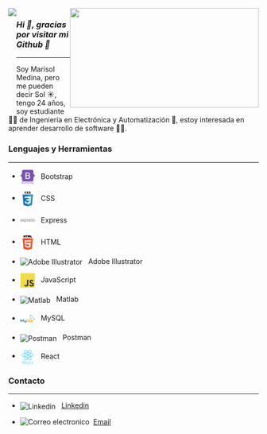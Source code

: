 <img align="left" src="video1.gif" height="200"/>

<img align="right" src="../imagenes/nombre.png" height="200" width="380"/>




### ***Hi 👋, gracias por visitar mi Github :purple_heart:***
---

Soy Marisol Medina, pero me pueden decir Sol :sunny:, tengo 24 años, soy estudiante :woman_student: de Ingeniería en Electrónica y Automatización :robot:, estoy interesada en aprender desarrollo de software :woman_technologist:.

### **Lenguajes y Herramientas**
---
* <img align="center" src="https://raw.githubusercontent.com/devicons/devicon/master/icons/bootstrap/bootstrap-plain-wordmark.svg" alt="bootstrap" height="30"/> &nbsp;
Bootstrap

* <img align="center" src="https://raw.githubusercontent.com/devicons/devicon/master/icons/css3/css3-original-wordmark.svg" alt="CSS" height="30"/> &nbsp;
CSS

* <img align="center" src="https://raw.githubusercontent.com/devicons/devicon/master/icons/express/express-original-wordmark.svg" alt="Express" height="30"/> &nbsp;
Express

* <img align="center" src="https://raw.githubusercontent.com/devicons/devicon/master/icons/html5/html5-original-wordmark.svg" alt="HTML" height="30"/> &nbsp;
HTML

* <img align="center" src="https://www.vectorlogo.zone/logos/adobe_illustrator/adobe_illustrator-icon.svg" alt="Adobe Illustrator" height="30"/> &nbsp;
Adobe Illustrator

* <img align="center" src="https://raw.githubusercontent.com/devicons/devicon/master/icons/javascript/javascript-original.svg" alt="JS" height="30"/> &nbsp;
JavaScript

* <img align="center" src="https://upload.wikimedia.org/wikipedia/commons/2/21/Matlab_Logo.png" alt="Matlab" height="28"/> &nbsp;
Matlab

* <img align="center" src="https://raw.githubusercontent.com/devicons/devicon/master/icons/mysql/mysql-original-wordmark.svg" alt="MySQL" height="30"/> &nbsp;
MySQL

* <img align="center" src="https://www.vectorlogo.zone/logos/getpostman/getpostman-icon.svg" alt="Postman" height="30"/> &nbsp;
Postman

* <img align="center" src="https://raw.githubusercontent.com/devicons/devicon/master/icons/react/react-original-wordmark.svg" alt="React" height="30"/> &nbsp;
React

### **Contacto**
---
- <img align="center" src="https://raw.githubusercontent.com/rahuldkjain/github-profile-readme-generator/master/src/images/icons/Social/linked-in-alt.svg" alt="Linkedin" height="30"/> &nbsp;
[Linkedin](https://www.linkedin.com/in/cynthia-marisol-medina/)

- <img align="left" src="https://cdn-icons.flaticon.com/png/512/3178/premium/3178283.png?token=exp=1643779349~hmac=991adbd41c55ee20e2010f93383fb62e" alt="Correo electronico" height="30"/> &nbsp; 
[Email](mailto:marysol345@hotmail.com)

